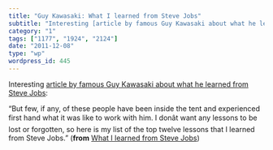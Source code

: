 ```yaml
---
title: "Guy Kawasaki: What I learned from Steve Jobs"
subtitle: "Interesting [article by famous Guy Kawasaki about what he learned from Steve Jobs](http://blog.guyka..."
category: "1"
tags: ["1177", "1924", "2124"]
date: "2011-12-08"
type: "wp"
wordpress_id: 445
---
```

Interesting [article by famous Guy Kawasaki about what he learned from Steve Jobs](http://blog.guykawasaki.com/2011/10/what-i-learned-from-steve-jobs.html#axzz1fxoYzTQr):

> 
“But few, if any, of these people have been inside the tent and experienced first hand what it was like to work with him. I donât want any lessons to be lost or forgotten, so here is my list of the top twelve lessons that I learned from Steve Jobs.” (**from** [What I learned from Steve Jobs](http://blog.guykawasaki.com/2011/10/what-i-learned-from-steve-jobs.html#axzz1fxoYzTQr))